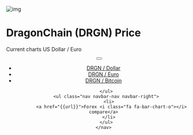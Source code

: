 ﻿<div class="jumbotron" markdown="1">

![img]({{img-url}}dragonchain-cryptocurrency.png)

# DragonChain (DRGN) Price

Current charts US Dollar / Euro


</div>
<header class="navbar navbar-static-top navbar-inverse navbar-sticky" id="top" role="banner">
  <div class="container">
    <div class="navbar-header">
      <button class="navbar-toggle collapsed" type="button" data-toggle="collapse" data-target=".navbar-collapse">
        <span class="icon-bar"></span>
        <span class="icon-bar"></span>
        <span class="icon-bar"></span>
      </button>
    </div>
    <nav class="navbar-collapse collapse" role="navigation" style="height: 1px;" id="scrollpsy">
      <ul class="nav navbar-nav">
        </li>
        <li>
          <a href="#section-1">DRGN / Dollar</a>
        </li>
        <li>
          <a href="#section-1">DRGN / Euro</a>
        </li>
        <li>
          <a href="#section-1">DRGN / Bitcoin</a>
        </li>
        
      </ul>
      <ul class="nav navbar-nav navbar-right">
        <li>
          <a href="{{url}}">Forex <i class="fa fa-bar-chart-o"></i> compare</a>
        </li>
      </ul>
    </nav>
  </div>
</header>
